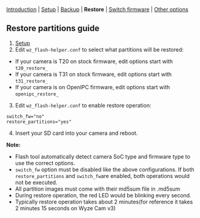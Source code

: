 [Introduction](README.md) | [Setup](README_setup.md) | [Backup](README_backup.md) | **Restore** | [Switch firmware](README_switch_fw.md) | [Other options](README_other_options.md)

## Restore partitions guide

1. [Setup](README_setup.md)
2. Edit `wz_flash-helper.conf` to select what partitions will be restored:
- If your camera is T20 on stock firmware, edit options start with `t20_restore_`
- If your camera is T31 on stock firmware, edit options start with `t31_restore_`
- If your camera is on OpenIPC firmware, edit options start with `openipc_restore_`
3. Edit `wz_flash-helper.conf` to enable restore operation:
```
switch_fw="no"
restore_partitions="yes"
```
4. Insert your SD card into your camera and reboot.


**Note:**
- Flash tool automatically detect camera SoC type and firmware type to use the correct options.
- `switch_fw` option must be disabled like the above configurations. If both `restore_partitions` and `switch_fw`are enabled, both operations would not be executed.
- All partition images must come with their md5sum file in <partition image>.md5sum
- During restore operation, the red LED would be blinking every second.
- Typically restore operation takes about 2 minutes(for reference it takes 2 minutes 15 seconds on Wyze Cam v3)
